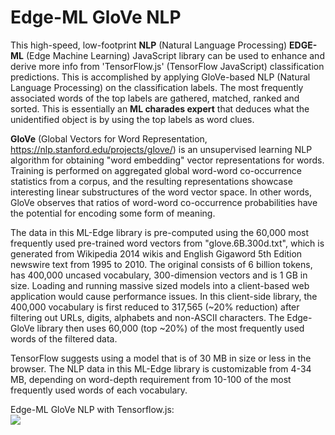 # Edge-ML GloVe NLP

This high-speed, low-footprint **NLP** (Natural Language Processing) **EDGE-ML** (Edge Machine Learning) JavaScript library can be used to enhance and derive more info from 'TensorFlow.js' (TensorFlow JavaScript) classification predictions. This is accomplished by applying GloVe-based NLP (Natural Language Processing) on the classification labels. The most frequently associated words of the top labels are gathered, matched, ranked and sorted. This is essentially an **ML charades expert** that deduces what the unidentified object is by using the top labels as word clues.

**GloVe** (Global Vectors for Word Representation, https://nlp.stanford.edu/projects/glove/) is an unsupervised learning NLP algorithm for obtaining "word embedding" vector representations for words. Training is performed on aggregated global word-word co-occurrence statistics from a corpus, and the resulting representations showcase interesting linear substructures of the word vector space. In other words, GloVe observes that ratios of word-word co-occurrence probabilities have the potential for encoding some form of meaning. 

The data in this ML-Edge library is pre-computed using the 60,000 most frequently used pre-trained word vectors from "glove.6B.300d.txt", which is generated from Wikipedia 2014 wikis and English Gigaword 5th Edition newswire text from 1995 to 2010. The original consists of 6 billion tokens, has 400,000 uncased vocabulary, 300-dimension vectors and is 1 GB in size. Loading and running massive sized models into a client-based web application would cause performance issues. In this client-side library, the 400,000 vocabulary is first reduced to 317,565 (~20% reduction) after filtering out URLs, digits, alphabets and non-ASCII characters. The Edge-GloVe library then uses 60,000 (top ~20%) of the most frequently used words of the filtered data.

TensorFlow suggests using a model that is of 30 MB in size or less in the browser. The NLP data in this ML-Edge library is customizable from 4-34 MB, depending on word-depth requirement from 10-100 of the most frequently used words of each vocabulary.



Edge-ML GloVe NLP with Tensorflow.js:  
[![](https://raw.githubusercontent.com/teavuihuang/edge-ml-glove-nlp/main/examples/edgeglove.png)](https://raw.githubusercontent.com/teavuihuang/edge-ml-glove-nlp/main/examples/edgeglove.png)
